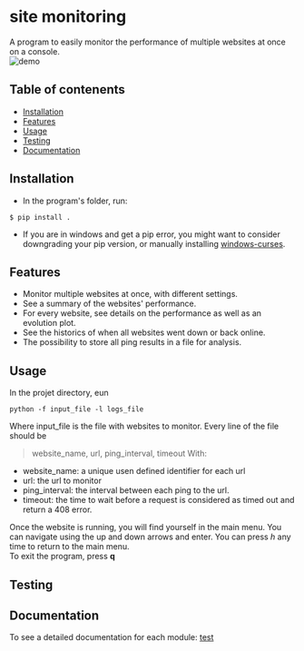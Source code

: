 # site monitoring

A program to easily monitor the performance of multiple websites at once on a console.\
![demo](http://g.recordit.co/XvfIa7Fwl0.gif)
## Table of contenents
 - [Installation](#installation)
 - [Features](#features)
 - [Usage](#usage)
 - [Testing](#testing)
 - [Documentation](#documentation)
 
 ## Installation
 - In the program's folder, run:
 ```shell
$ pip install .
```
- If you are in windows and get a pip error, you might want to consider downgrading your pip version, or manually installing [windows-curses](https://pypi.org/project/windows-curses/).

## Features
 - Monitor multiple websites at once, with different settings.
 - See a summary of the websites' performance.
 - For every website, see details on the performance as well as an evolution plot.
 - See the historics of when all websites went down or back online.
 - The possibility to store all ping results in a file for analysis.

## Usage
In the projet directory, eun
```shell
python -f input_file -l logs_file
```
Where input_file is the file with websites to monitor. Every line of the file should be
> website_name, url, ping_interval, timeout
With:
 - website_name: a unique usen defined identifier for each url
 - url: the url to monitor
 - ping_interval: the interval between each ping to the url.
 - timeout: the time to wait before a request is considered as timed out and return a 408 error.

Once the website is running, you will find yourself in the main menu. You can navigate using the up and down arrows and enter. You can press *h* any time to return to the main menu.\
To exit the program, press **q**

## Testing

## Documentation

To see a detailed documentation for each module:
[test](docs/index.html)
